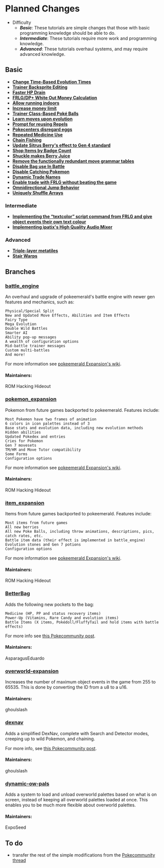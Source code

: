 # Planned Changes
- Difficulty
    - **_Basic_**: These tutorials are simple changes that those with basic programming knowledge should be able to do.
    - **_Intermediate_**: These tutorials require more work and programming knowledge.
    - **_Advanced_**: These tutorials overhaul systems, and may require advanced knowledge.

## Basic
- **[Change Time-Based Evolution Times](https://github.com/pret/pokeemerald/wiki/Change-Time-Based-Evolution-Times)**
- **[Trainer Backsprite Editing](https://github.com/pret/pokeemerald/wiki/Trainer-Backsprite-Editing)**
- **[Faster HP Drain](https://github.com/pret/pokeemerald/wiki/Faster-HP-Drain)**
- **[FRLG/DP+ White Out Money Calculation](https://github.com/pret/pokeemerald/wiki/Better-White-Out-Money-Calculation)**
- **[Allow running indoors](https://github.com/pret/pokeemerald/wiki/Allow-running-indoors)**
- **[Increase money limit](https://github.com/pret/pokeemerald/wiki/Increase-money-limit)**
- **[Trainer Class-Based Poké Balls](https://github.com/pret/pokeemerald/wiki/Trainer-Class-Based-Poké-Balls)**
- **[Learn moves upon evolution](https://github.com/pret/pokeemerald/wiki/Learn-moves-upon-evolution)**
- **[Prompt for reusing Repels](https://github.com/pret/pokeemerald/wiki/Prompt-for-reusing-Repels)**
- **[Pokecenters disregard eggs](https://github.com/pret/pokeemerald/wiki/Pokecenters-Disregard-Eggs)**
- **[Repeated Medicine Use](https://github.com/pret/pokeemerald/wiki/Repeated-Field-Medicine-Use)**
- **[Chain Fishing](https://github.com/pret/pokeemerald/wiki/Chain-Fishing)**
- **[Update Sitrus Berry's effect to Gen 4 standard](Update-Sitrus-Berry's-effect-to-Gen-4-standard)**
- **[Shop Items by Badge Count](https://github.com/pret/pokeemerald/wiki/Shop-Items-By-Badge-Count)**
- **[Shuckle makes Berry Juice](https://github.com/pret/pokeemerald/wiki/Shuckle-makes-Berry-Juice)**
- **[Remove the functionally redundant move grammar tables](https://github.com/pret/pokeemerald/wiki/Remove-the-functionally-redundant-move-grammar-tables)**
- **[Disable Bag use In Battle](https://github.com/pret/pokeemerald/wiki/Disable-Bag-Use-In-Battle)**
- **[Disable Catching Pokemon](https://github.com/pret/pokeemerald/wiki/Disable-Catching-Pokemon)**
- **[Dynamic Trade Names](https://github.com/pret/pokeemerald/wiki/Dynamic-Trade-Names)**
- **[Enable trade with FRLG without beating the game](https://github.com/pret/pokeemerald/wiki/Enable-trade-with-FRLG-without-beating-the-game)**
- **[Omnidirectional Jump Behavior](https://github.com/pret/pokeemerald/wiki/Omnidirectional-Jump)**
- **[Uniquely Shuffle Arrays](Uniquely-Shuffle-Array)**

### Intermediate
- **[Implementing the “textcolor” script command from FRLG and give object events their own text colour](https://github.com/pret/pokeemerald/wiki/Implementing-the-“textcolor”-script-command-from-FRLG-and-give-object-events-their-own-text-colour)**
- **[Implementing ipatix's High Quality Audio Mixer](https://github.com/pret/pokeemerald/wiki/Implementing-ipatix's-High-Quality-Audio-Mixer)**
### Advanced
- **[Triple-layer metatiles](https://github.com/pret/pokeemerald/wiki/Triple-layer-metatiles)**
- **[Stair Warps](https://github.com/pret/pokeemerald/wiki/Stair-Warps)**

## Branches

### [battle_engine](/https://github.com/rh-hideout/pokeemerald-expansion/tree/battle_engine)
An overhaul and upgrade of pokeemerald's battle engine with newer gen features and mechanics, such as:

    Physical/Special Split
    New and Updated Move Effects, Abilities and Item Effects
    Fairy Type
    Mega Evolution
    Double Wild Battles
    Smarter AI
    Ability pop-up messages
    A wealth of configuration options
    Mid-battle trainer messages
    Custom multi-battles
    And more!

For more information see [pokeemerald Expansion's wiki](https://github.com/rh-hideout/pokeemerald-expansion/wiki/About-the-Project).

#### Maintainers: 
ROM Hacking Hideout

### [pokemon_expansion](https://github.com/rh-hideout/pokeemerald-expansion/tree/pokemon_expansion)
Pokemon from future games backported to pokeemerald. Features include:

    Most Pokemon have two frames of animation
    6 colors in icon palettes instead of 3
    Base stats and evolution data, including new evolution methods
    Hidden abilities
    Updated Pokedex and entries
    Cries for Pokemon
    Gen 7 movesets
    TM/HM and Move Tutor compatibility
    Some Forms
    Configuration options

For more information see [pokeemerald Expansion's wiki](https://github.com/rh-hideout/pokeemerald-expansion/wiki/About-the-Project).

#### Maintainers:
ROM Hacking Hideout

### [item_expansion](https://github.com/rh-hideout/pokeemerald-expansion/tree/item_expansion)
Items from future games backported to pokeemerald. Features include:

    Most items from future games
    All new berries
    All new Poke Balls, including throw animations, descriptions, pics, catch rates, etc.
    Battle item data (their effect is implemented in battle_engine)
    Evolution stones and Gen 7 potions
    Configuration options

For more information see [pokeemerald Expansion's wiki](https://github.com/rh-hideout/pokeemerald-expansion/wiki/About-the-Project).

#### Maintainers:
ROM Hacking Hideout

### [BetterBag](https://github.com/AsparagusEduardo/pokeemerald/tree/BetterBag)
Adds the following new pockets to the bag:

    Medicine (HP, PP and status recovery items)
    Power-Up (Vitamins, Rare Candy and evolution items)
    Battle Items (X items, Pokédoll/FluffyTail and hold items with battle effects)

For more info see [this Pokecommunity post](https://www.pokecommunity.com/showthread.php?t=424360).

#### Maintainers: 
AsparagusEduardo

### [overworld-expansion](https://github.com/ghoulslash/pokeemerald/tree/overworld-expansion)
Increases the number of maximum object events in the game from 255 to 65535. This is done by converting the ID from a u8 
to a u16.

#### Maintainers: 
ghoulslash

### [dexnav](https://github.com/ghoulslash/pokeemerald/tree/dexnav)
Adds a simplified DexNav, complete with Search and Detector modes, creeping up to wild Pokemon, and chaining.

For more info, see [this Pokecommunity post](https://www.pokecommunity.com/showthread.php?t=440571).

#### Maintainers:
ghoulslash

### [dynamic-ow-pals](https://github.com/ExpoSeed/pokeemerald/tree/dynamic-ow-pals)
Adds a system to load and unload overworld palettes based on what is on screen, instead of keeping all overworld 
palettes loaded at once. This enables you to be much more flexible about overworld palettes.

#### Maintainers: 
ExpoSeed

## To do
- transfer the rest of the simple modifications from the [Pokecommunity thread](https://www.pokecommunity.com/showthread.php?p=9986048)